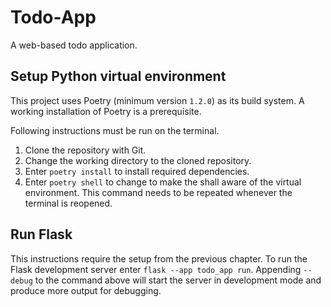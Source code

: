 # Todo-App

A web-based todo application.

## Setup Python virtual environment

This project uses Poetry (minimum version `1.2.0`) as its build system.
A working installation of Poetry is a prerequisite.

Following instructions must be run on the terminal.

1. Clone the repository with Git.
2. Change the working directory to the cloned repository.
3. Enter `poetry install` to install required dependencies.
4. Enter `poetry shell` to change to make the shall aware of the virtual environment.
   This command needs to be repeated whenever the terminal is reopened.

## Run Flask

This instructions require the setup from the previous chapter.
To run the Flask development server enter `flask --app todo_app run`.
Appending `--debug` to the command above will start the server in development mode and produce more output for debugging.
